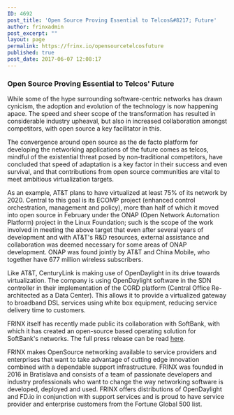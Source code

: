 ```yaml
---
ID: 4692
post_title: 'Open Source Proving Essential to Telcos&#8217; Future'
author: frinxadmin
post_excerpt: ""
layout: page
permalink: https://frinx.io/opensourcetelcosfuture
published: true
post_date: 2017-06-07 12:08:17
---
```

### Open Source Proving Essential to Telcos' Future

While some of the hype surrounding software-centric networks has drawn cynicism, the adoption and evolution of the technology is now happening apace. The speed and sheer scope of the transformation has resulted in considerable industry upheaval, but also in increased collaboration amongst competitors, with open source a key facilitator in this.

The convergence around open source as the de facto platform for developing the networking applications of the future comes as telcos, mindful of the existential threat posed by non-traditional competitors, have concluded that speed of adaptation is a key factor in their success and even survival, and that contributions from open source communities are vital to meet ambitious virtualization targets.

As an example, AT&T plans to have virtualized at least 75% of its network by 2020. Central to this goal is its ECOMP project (enhanced control orchestration, management and policy), more than half of which it moved into open source in February under the ONAP (Open Network Automation Platform) project in the Linux Foundation; such is the scope of the work involved in meeting the above target that even after several years of development and with AT&T's R&D resources, external assistance and collaboration was deemed necessary for some areas of ONAP development. ONAP was found jointly by AT&T and China Mobile, who together have 677 million wireless subscribers.

Like AT&T, CenturyLink is making use of OpenDaylight in its drive towards virtualization. The company is using OpenDaylight software in the SDN controller in their implementation of the CORD platform (Central Office Re-architected as a Data Center). This allows it to provide a virtualized gateway to broadband DSL services using white box equipment, reducing service delivery time to customers.

FRINX itself has recently made public its collaboration with SoftBank, with which it has created an open-source based operating solution for SoftBank's networks. The full press release can be read [here][1].

FRINX makes OpenSource networking available to service providers and enterprises that want to take advantage of cutting edge innovation combined with a dependable support infrastructure. FRINX was founded in 2016 in Bratislava and consists of a team of passionate developers and industry professionals who want to change the way networking software is developed, deployed and used. FRINX offers distributions of OpenDaylight and FD.io in conjunction with support services and is proud to have service provider and enterprise customers from the Fortune Global 500 list.

 [1]: https://frinx.io/frinx_softbank_collaboration